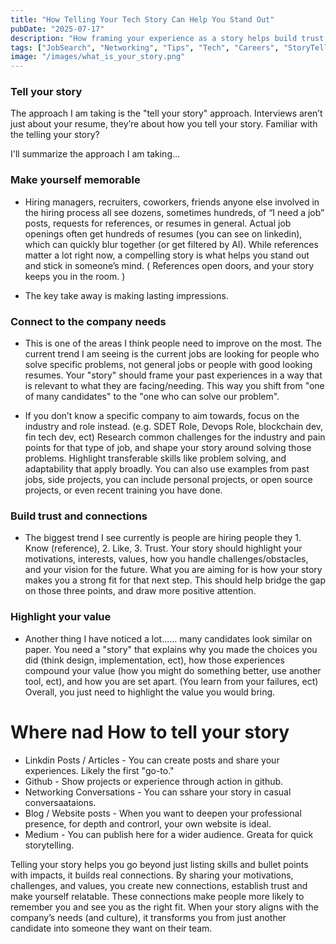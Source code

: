 ```yaml
---
title: "How Telling Your Tech Story Can Help You Stand Out"
pubDate: "2025-07-17"
description: "How framing your experience as a story helps build trust, show value, and connect with potential employers."
tags: ["JobSearch", "Networking", "Tips", "Tech", "Careers", "StoryTelling", "Story", "Advice", "PersosnalBranding", "JobHuntStrategy"]
image: "/images/what_is_your_story.png" 
---
```


### Tell your story

The approach I am taking is the "tell your story" approach. Interviews aren’t just about your resume, they’re about how you tell your story. Familiar with the telling your story?  

I'll summarize the approach I am taking...  

### Make yourself memorable
- Hiring managers, recruiters, coworkers, friends anyone else involved in the hiring process all see dozens, sometimes hundreds, of “I need a job” posts, requests for references, or resumes in general. Actual job openings often get hundreds of resumes (you can see on linkedin), which can quickly blur together (or get filtered by AI). While references matter a lot right now, a compelling story is what helps you stand out and stick in someone’s mind. ( References open doors, and your story keeps you in the room. )

- The key take away is making lasting impressions. 

### Connect to the company needs
- This is one of the areas I think people need to improve on the most. The current trend I am seeing is the current jobs are looking for people who solve specific problems, not general jobs or people with good looking resumes. Your "story" should frame your past experiences in a way that is relevant to what they are facing/needing. This way you shift from "one of many candidates" to the "one who can solve our problem".  

- If you don’t know a specific company to aim towards, focus on the industry and role instead. (e.g. SDET Role, Devops Role,  blockchain dev, fin tech dev, ect) Research common challenges for the industry and pain points for that type of job, and shape your story around solving those problems. Highlight transferable skills like problem solving, and adaptability that apply broadly. You can also use examples from past jobs, side projects, you can include personal projects, or open source projects, or even recent training you have done. 

### Build trust and connections
- The biggest trend I see currently is people are hiring people they 1. Know (reference), 2. Like, 3. Trust. Your story should  highlight your motivations, interests, values, how you handle challenges/obstacles, and your vision for the future. What you are aiming for is how your story makes you a strong fit for that next step. This should help bridge the gap on those three points, and draw more positive attention.  

### Highlight your value
- Another thing I have noticed a lot...... many candidates look similar on paper. You need a "story" that explains why you made the choices you did (think design, implementation, ect), how those experiences compound your value (how you might do something better, use another tool, ect), and how you are set apart. (You learn from your failures, ect) Overall, you just need to highlight the value you would bring. 

# Where nad How to tell your story
- Linkdin Posts / Articles - You can create posts and share your experiences. Likely the first "go-to."
- Github - Show projects or experience through action in github.
- Networking Conversations - You can sshare your story in casual conversaataions. 
- Blog / Website posts - When you want to deepen your professional presence, for depth and controrl, your own website is ideal.
- Medium - You can publish here for a wider audience. Greata for quick storytelling.


Telling your story helps you go beyond just listing skills and bullet points with impacts, it builds real connections. By sharing your motivations, challenges, and values, you create new connections, establish trust and make yourself relatable. These connections make people more likely to remember you and see you as the right fit. When your story aligns with the company’s needs (and culture), it transforms you from just another candidate into someone they want on their team.  
